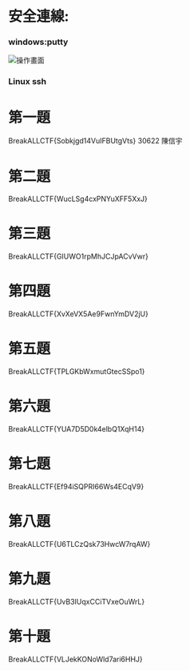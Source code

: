 # 安全連線:
### windows:putty
![操作畫面](pic/1.PNG)
### Linux ssh
# 第一題
BreakALLCTF{Sobkjgd14VuIFBUtgVts}
30622 陳信宇
# 第二題
BreakALLCTF{WucLSg4cxPNYuXFF5XxJ}
# 第三題
BreakALLCTF{GIUWO1rpMhJCJpACvVwr}
# 第四題
BreakALLCTF{XvXeVX5Ae9FwnYmDV2jU}
# 第五題
BreakALLCTF{TPLGKbWxmutGtecSSpo1}
# 第六題
BreakALLCTF{YUA7D5D0k4elbQ1XqH14}
# 第七題
BreakALLCTF{Ef94iSQPRI66Ws4ECqV9}
# 第八題
BreakALLCTF{U6TLCzQsk73HwcW7rqAW}
# 第九題
BreakALLCTF{UvB3IUqxCCiTVxeOuWrL}
# 第十題
BreakALLCTF{VLJekKONoWld7ari6HHJ}
